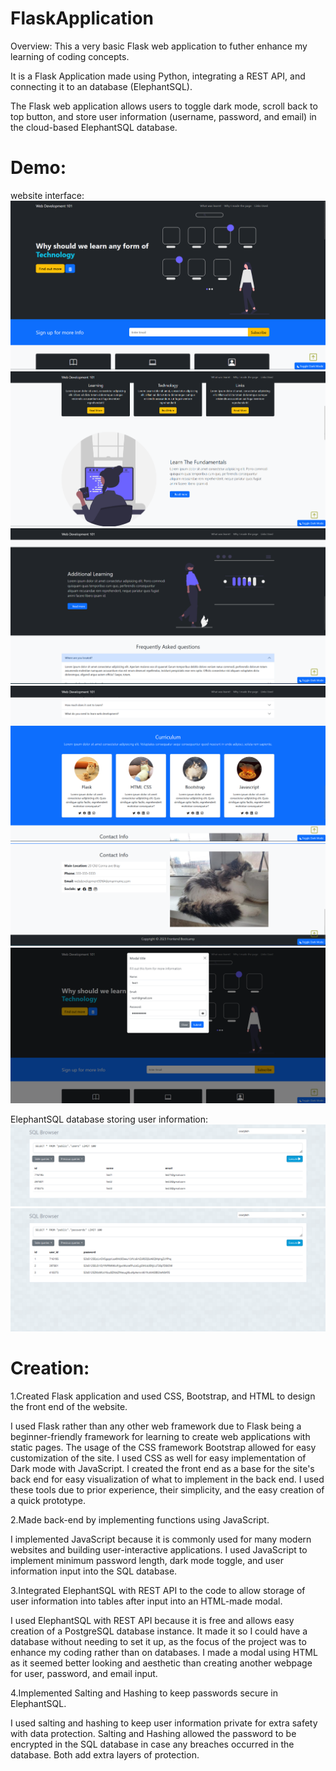 # FlaskApplication
Overview:
This a very basic Flask web application to futher enhance my learning of coding concepts.

It is a Flask Application made using Python, integrating a REST API, and connecting it to an database (ElephantSQL). 

The Flask web application allows users to toggle dark mode, scroll back to top button, and store user information (username, password, and email) in the cloud-based ElephantSQL database.

# Demo:
website interface:
![Alt text](1.png)
![Alt text](2.png)
![Alt text](3.png)
![Alt text](5.png) 
![Alt text](6.png)
![Alt text](7.png)

ElephantSQL database storing user information:
![Alt text](8.png)
![Alt text](9.png)

# Creation:
1.Created Flask application and used CSS, Bootstrap, and HTML to design the front end of the website.

I used Flask rather than any other web framework due to Flask being a beginner-friendly framework for learning to create web applications with static pages.
The usage of the CSS framework Bootstrap allowed for easy customization of the site. 
I used CSS as well for easy implementation of Dark mode with JavaScript.
I created the front end as a base for the site's back end for easy visualization of what to implement in the back end.
I used these tools due to prior experience, their simplicity, and the easy creation of a quick prototype. 

2.Made back-end by implementing functions using JavaScript. 

I implemented JavaScript because it is commonly used for many modern websites and building user-interactive applications.
I used JavaScript to implement minimum password length, dark mode toggle, and user information input into the SQL database.

3.Integrated ElephantSQL with REST API to the code to allow storage of user information into tables after input into an HTML-made modal.

I used ElephantSQL with REST API because it is free and allows easy creation of a PostgreSQL database instance.
It made it so I could have a database without needing to set it up, as the focus of the project was to enhance my coding rather than on databases.
I made a modal using HTML as it seemed better looking and aesthetic than creating another webpage for user, password, and email input.

4.Implemented Salting and Hashing to keep passwords secure in ElephantSQL.

I used salting and hashing to keep user information private for extra safety with data protection.
Salting and Hashing allowed the password to be encrypted in the SQL database in case any breaches occurred in the database.
Both add extra layers of protection.



